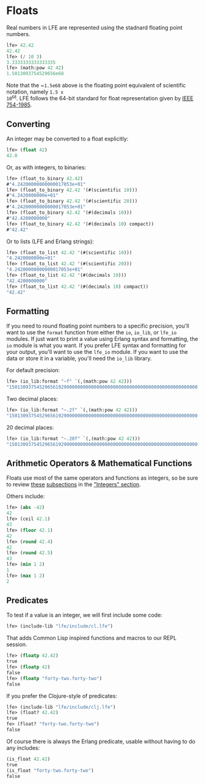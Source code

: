 # Floats

Real numbers in LFE are represented using the stadnard floating point numbers.

```lisp
lfe> 42.42
42.42
lfe> (/ 10 3)
3.3333333333333335
lfe> (math:pow 42 42)
1.5013093754529656e68
```

Note that the ~`1.5e68` above is the floating point equivalent of scientific
notation, namely <code>1.5 x 10<sup>68</sup></code>. LFE follows the 64-bit
standard for float representation given by [IEEE 754-1985](https://en.wikipedia.org/wiki/IEEE_754-1985).

## Converting

An integer may be converted to a float explicitly:

```lisp
lfe> (float 42)
42.0
```

Or, as with integers, to binaries:

``` lisp
lfe> (float_to_binary 42.42)
#"4.24200000000000017053e+01"
lfe> (float_to_binary 42.42 '(#(scientific 10)))
#"4.2420000000e+01"
lfe> (float_to_binary 42.42 '(#(scientific 20)))
#"4.24200000000000017053e+01"
lfe> (float_to_binary 42.42 '(#(decimals 10)))
#"42.4200000000"
lfe> (float_to_binary 42.42 '(#(decimals 10) compact))
#"42.42"
```

Or to lists (LFE and Erlang strings):

``` lisp
lfe> (float_to_list 42.42 '(#(scientific 10)))
"4.2420000000e+01"
lfe> (float_to_list 42.42 '(#(scientific 20)))
"4.24200000000000017053e+01"
lfe> (float_to_list 42.42 '(#(decimals 10)))
"42.4200000000"
lfe> (float_to_list 42.42 '(#(decimals 10) compact))
"42.42"
```

## Formatting

If you need to round floating point numbers to a specific precision, you'll want to use the `format` function from either the `io`, `io_lib`, or `lfe_io` modules. If just want to print a value using Erlang syntax and formatting, the `io` module is what you want. If you prefer LFE syntax and formatting for your output, you'll want to use the `lfe_io` module. If you want to use the data or store it in a variable, you'll need the `io_lib` library.

For default precision:

``` lisp
lfe> (io_lib:format "~f" `(,(math:pow 42 42)))
"150130937545296561929000000000000000000000000000000000000000000000000.000000"
```

Two decimal places:

``` lisp
lfe> (io_lib:format "~.2f" `(,(math:pow 42 42)))
"150130937545296561929000000000000000000000000000000000000000000000000.00"
```

20 decimal places:

``` lisp
lfe> (io_lib:format "~.20f" `(,(math:pow 42 42)))
"150130937545296561929000000000000000000000000000000000000000000000000.00000000000000000000"
```

## Arithmetic Operators & Mathematical Functions

Floats use most of the same operators and functions as integers, so be sure to 
review [these](integers.html#arithmetic-operators) [subsections](integers.html#mathematical-functions) in the ["Integers" section](integers.html).

Others include:

``` lisp
lfe> (abs -42)
42
lfe> (ceil 42.1)
43
lfe> (floor 42.1)
42
lfe> (round 42.4)
42
lfe> (round 42.5)
43
lfe> (min 1 2)
1
lfe> (max 1 2)
2
```

## Predicates

To test if a value is an integer, we will first include some code:

``` lisp
lfe> (include-lib "lfe/include/cl.lfe")
```

That adds Common Lisp inspired functions and macros to our REPL session.

``` lisp
lfe> (floatp 42.42)
true
lfe> (floatp 42)
false
lfe> (floatp "forty-two.forty-two")
false
```

If you prefer the Clojure-style of predicates:

``` lisp
lfe> (include-lib "lfe/include/clj.lfe")
lfe> (float? 42.42)
true
fe> (float? "forty-two.forty-two")
false
```

Of course there is always the Erlang predicate, usable without having to do any includes:

``` lisp
(is_float 42.42)
true
(is_float "forty-two.forty-two")
false
```
